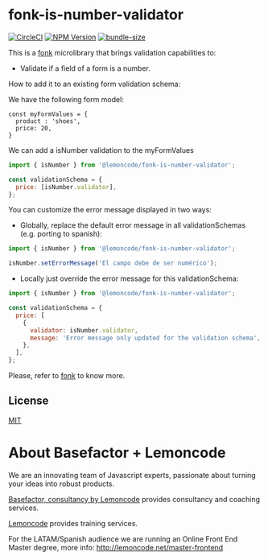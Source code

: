 # fonk-is-number-validator

[![CircleCI](https://badgen.net/github/status/Lemoncode/fonk-is-number-validator/master/ci?icon=circleci&label=circleci)](https://circleci.com/gh/Lemoncode/fonk-is-number-validator/tree/master)
[![NPM Version](https://badgen.net/npm/v/@lemoncode/fonk-is-number-validator?icon=npm&label=npm)](https://www.npmjs.com/package/@lemoncode/fonk-is-number-validator)
[![bundle-size](https://badgen.net/bundlephobia/min/@lemoncode/fonk-is-number-validator)](https://bundlephobia.com/result?p=@lemoncode/fonk-is-number-validator)

This is a [fonk](https://github.com/Lemoncode/fonk) microlibrary that brings validation capabilities to:

- Validate if a field of a form is a number.

How to add it to an existing form validation schema:

We have the following form model:

```
const myFormValues = {
  product : 'shoes',
  price: 20,
}
```

We can add a isNumber validation to the myFormValues

```javascript
import { isNumber } from '@lemoncode/fonk-is-number-validator';

const validationSchema = {
  price: [isNumber.validator],
};
```

You can customize the error message displayed in two ways:

- Globally, replace the default error message in all validationSchemas (e.g. porting to spanish):

```javascript
import { isNumber } from '@lemoncode/fonk-is-number-validator';

isNumber.setErrorMessage('El campo debe de ser numérico');
```

- Locally just override the error message for this validationSchema:

```javascript
import { isNumber } from '@lemoncode/fonk-is-number-validator';

const validationSchema = {
  price: [
    {
      validator: isNumber.validator,
      message: 'Error message only updated for the validation schema',
    },
  ],
};
```

Please, refer to [fonk](https://github.com/Lemoncode/fonk) to know more.

## License

[MIT](./LICENSE)

# About Basefactor + Lemoncode

We are an innovating team of Javascript experts, passionate about turning your ideas into robust products.

[Basefactor, consultancy by Lemoncode](http://www.basefactor.com) provides consultancy and coaching services.

[Lemoncode](http://lemoncode.net/services/en/#en-home) provides training services.

For the LATAM/Spanish audience we are running an Online Front End Master degree, more info: http://lemoncode.net/master-frontend
